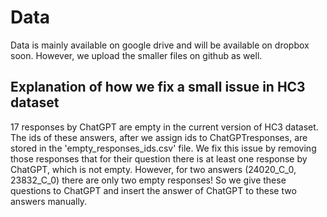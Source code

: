 # Data
Data is mainly available on google drive and will be available on dropbox soon. However, we upload the smaller files on github as well.

## Explanation of how we fix a small issue in HC3 dataset

17 responses by ChatGPT are empty in the current version of HC3 dataset. The ids of these answers, after we assign ids to ChatGPTresponses, are stored in the 'empty_responses_ids.csv' file. We fix this issue by removing those responses that for their question there is at least one response by ChatGPT, which is not empty. However, for two answers (24020_C_0, 23832_C_0) there are only two empty responses! So we give these questions to ChatGPT and insert the answer of ChatGPT to these two answers manually.


